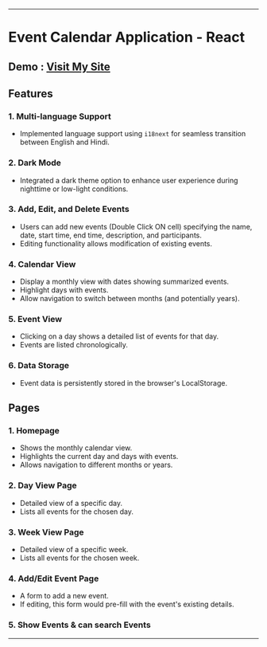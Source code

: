 
---

# Event Calendar Application - React 
## Demo : [Visit My Site](https://65327498364bb8114a002896--glistening-flan-42952c.netlify.app/)

## Features

### 1. Multi-language Support
   * Implemented language support using `i18next` for seamless transition between English and Hindi.

### 2. Dark Mode
   * Integrated a dark theme option to enhance user experience during nighttime or low-light conditions.

### 3. Add, Edit, and Delete Events
   * Users can add new events (Double Click ON cell) specifying the name, date, start time, end time, description, and participants.
   * Editing functionality allows modification of existing events.

### 4. Calendar View
   * Display a monthly view with dates showing summarized events.
   * Highlight days with events.
   * Allow navigation to switch between months (and potentially years).

### 5. Event View
   * Clicking on a day shows a detailed list of events for that day.
   * Events are listed chronologically.

### 6. Data Storage
   * Event data is persistently stored in the browser's LocalStorage.

## Pages

### 1. Homepage
   * Shows the monthly calendar view.
   * Highlights the current day and days with events.
   * Allows navigation to different months or years.

### 2. Day View Page
   * Detailed view of a specific day.
   * Lists all events for the chosen day.

### 3. Week View Page
   * Detailed view of a specific week.
   * Lists all events for the chosen week.

### 4. Add/Edit Event Page
   * A form to add a new event.
   * If editing, this form would pre-fill with the event's existing details.

### 5. Show Events  & can search Events 

---

